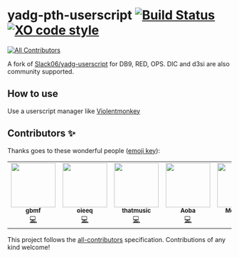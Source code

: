 # yadg-pth-userscript [![Build Status](https://img.shields.io/github/actions/workflow/status/SavageCore/yadg-pth-userscript/npm-test.yml?branch=master)](https://github.com/SavageCore/yadg-pth-userscript/actions/workflows/npm-test.yml) [![XO code style](https://img.shields.io/badge/code_style-XO-5ed9c7.svg)](https://github.com/sindresorhus/xo)
<!-- ALL-CONTRIBUTORS-BADGE:START - Do not remove or modify this section -->
[![All Contributors](https://img.shields.io/badge/all_contributors-5-orange.svg?style=flat-square)](#contributors-)
<!-- ALL-CONTRIBUTORS-BADGE:END -->

A fork of [Slack06/yadg-userscript](https://gitlab.com/Slack06/yadg-userscript) for DB9, RED, OPS. DIC and d3si are also community supported.

## How to use
Use a userscript manager like [Violentmonkey](https://violentmonkey.github.io)

## Contributors ✨

Thanks goes to these wonderful people ([emoji key](https://allcontributors.org/docs/en/emoji-key)):

<!-- ALL-CONTRIBUTORS-LIST:START - Do not remove or modify this section -->
<!-- prettier-ignore-start -->
<!-- markdownlint-disable -->
<table>
  <tr>
    <td align="center"><a href="https://github.com/gbmf"><img src="https://avatars3.githubusercontent.com/u/5228520?v=4?s=100" width="100px;" alt=""/><br /><sub><b>gbmf</b></sub></a><br /><a href="https://github.com/SavageCore/yadg-pth-userscript/commits?author=gbmf" title="Code">💻</a></td>
    <td align="center"><a href="https://github.com/oieeq"><img src="https://avatars1.githubusercontent.com/u/43918231?v=4?s=100" width="100px;" alt=""/><br /><sub><b>oieeq</b></sub></a><br /><a href="https://github.com/SavageCore/yadg-pth-userscript/commits?author=oieeq" title="Code">💻</a></td>
    <td align="center"><a href="https://github.com/thatmusic"><img src="https://avatars2.githubusercontent.com/u/66216071?v=4?s=100" width="100px;" alt=""/><br /><sub><b>thatmusic</b></sub></a><br /><a href="https://github.com/SavageCore/yadg-pth-userscript/commits?author=thatmusic" title="Code">💻</a></td>
    <td align="center"><a href="https://github.com/SofiaXu"><img src="https://avatars3.githubusercontent.com/u/24327409?v=4?s=100" width="100px;" alt=""/><br /><sub><b>Aoba</b></sub></a><br /><a href="https://github.com/SavageCore/yadg-pth-userscript/commits?author=SofiaXu" title="Code">💻</a></td>
    <td align="center"><a href="https://github.com/Mehavoid"><img src="https://avatars.githubusercontent.com/u/63477090?v=4?s=100" width="100px;" alt=""/><br /><sub><b>Mehavoid</b></sub></a><br /><a href="https://github.com/SavageCore/yadg-pth-userscript/commits?author=Mehavoid" title="Code">💻</a></td>
  </tr>
</table>

<!-- markdownlint-restore -->
<!-- prettier-ignore-end -->

<!-- ALL-CONTRIBUTORS-LIST:END -->

This project follows the [all-contributors](https://github.com/all-contributors/all-contributors) specification. Contributions of any kind welcome!
